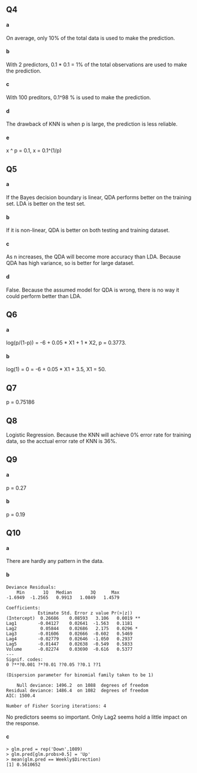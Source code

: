 ## Q4
#### a
On average, only 10% of the total data is used to make the prediction.
#### b
With 2 predictors, 0.1 * 0.1 = 1% of the total observations are used to make the prediction.
#### c
With 100 preditors, 0.1^98 % is used to make the prediction.
#### d
The drawback of KNN is when p is large, the prediction is less reliable.
#### e
x ^ p = 0.1, x = 0.1^(1/p)

## Q5
#### a
If the Bayes decision boundary is linear, QDA performs better on the training set. LDA is better on the test set.
#### b
If it is non-linear, QDA is better on both testing and training dataset.
#### c
As n increases, the QDA will become more accuracy than LDA. Because QDA has high variance, so is better for large dataset.
#### d
False. Because the assumed model for QDA is wrong, there is no way it could perform better than LDA.

## Q6
#### a
log(p/(1-p)) = -6 + 0.05 * X1 + 1 * X2,  p = 0.3773.
#### b
log(1) = 0 = -6 + 0.05 * X1 + 3.5, X1 = 50.

## Q7
p = 0.75186

## Q8
Logistic Regression. Because the KNN will achieve 0% error rate for training data, so the acctual error rate of KNN is 36%.

## Q9
#### a
p = 0.27
#### b
p = 0.19

## Q10
#### a
There are hardly any pattern in the data.
#### b
```
Deviance Residuals: 
    Min       1Q   Median       3Q      Max  
-1.6949  -1.2565   0.9913   1.0849   1.4579  

Coefficients:
            Estimate Std. Error z value Pr(>|z|)   
(Intercept)  0.26686    0.08593   3.106   0.0019 **
Lag1        -0.04127    0.02641  -1.563   0.1181   
Lag2         0.05844    0.02686   2.175   0.0296 * 
Lag3        -0.01606    0.02666  -0.602   0.5469   
Lag4        -0.02779    0.02646  -1.050   0.2937   
Lag5        -0.01447    0.02638  -0.549   0.5833   
Volume      -0.02274    0.03690  -0.616   0.5377   
---
Signif. codes:  
0 ?**?0.001 ?*?0.01 ??0.05 ??0.1 ??1

(Dispersion parameter for binomial family taken to be 1)

    Null deviance: 1496.2  on 1088  degrees of freedom
Residual deviance: 1486.4  on 1082  degrees of freedom
AIC: 1500.4

Number of Fisher Scoring iterations: 4
```
No predictors seems so important. Only Lag2 seems hold a little impact on the response.

#### c
```
> glm.pred = rep('Down',1089)
> glm.pred[glm.probs>0.5] = 'Up'
> mean(glm.pred == Weekly$Direction)
[1] 0.5610652
```
